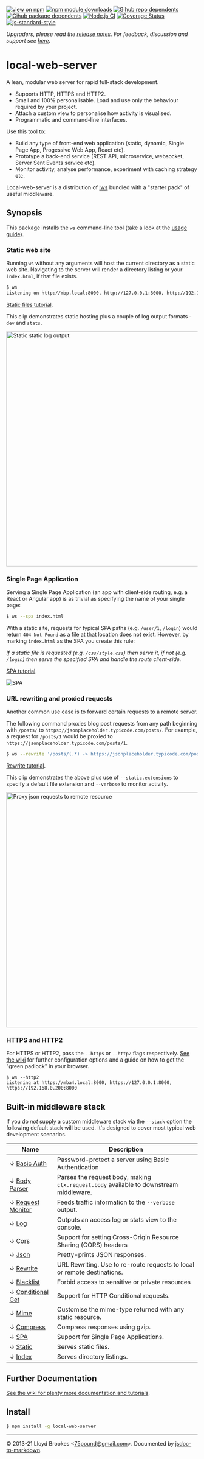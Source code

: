 [![view on npm](https://badgen.net/npm/v/local-web-server)](https://www.npmjs.org/package/local-web-server)
[![npm module downloads](https://badgen.net/npm/dt/local-web-server)](https://www.npmjs.org/package/local-web-server)
[![Gihub repo dependents](https://badgen.net/github/dependents-repo/lwsjs/local-web-server)](https://github.com/lwsjs/local-web-server/network/dependents?dependent_type=REPOSITORY)
[![Gihub package dependents](https://badgen.net/github/dependents-pkg/lwsjs/local-web-server)](https://github.com/lwsjs/local-web-server/network/dependents?dependent_type=PACKAGE)
[![Node.js CI](https://github.com/lwsjs/local-web-server/actions/workflows/node.js.yml/badge.svg)](https://github.com/lwsjs/local-web-server/actions/workflows/node.js.yml)
[![Coverage Status](https://coveralls.io/repos/github/lwsjs/local-web-server/badge.svg)](https://coveralls.io/github/lwsjs/local-web-server)
[![js-standard-style](https://img.shields.io/badge/code%20style-standard-brightgreen.svg)](https://github.com/feross/standard)

*Upgraders, please read the [release notes](https://github.com/lwsjs/local-web-server/releases). For feedback, discussion and support see [here](https://github.com/lwsjs/local-web-server/discussions).*

# local-web-server

A lean, modular web server for rapid full-stack development.

* Supports HTTP, HTTPS and HTTP2.
* Small and 100% personalisable. Load and use only the behaviour required by your project.
* Attach a custom view to personalise how activity is visualised.
* Programmatic and command-line interfaces.

Use this tool to:

* Build any type of front-end web application (static, dynamic, Single Page App, Progessive Web App, React etc).
* Prototype a back-end service (REST API, microservice, websocket, Server Sent Events service etc).
* Monitor activity, analyse performance, experiment with caching strategy etc.

Local-web-server is a distribution of [lws](https://github.com/lwsjs/lws) bundled with a "starter pack" of useful middleware.

## Synopsis

This package installs the `ws` command-line tool (take a look at the [usage guide](https://github.com/lwsjs/local-web-server/wiki/CLI-usage)).

### Static web site

Running `ws` without any arguments will host the current directory as a static web site. Navigating to the server will render a directory listing or your `index.html`, if that file exists.

```sh
$ ws
Listening on http://mbp.local:8000, http://127.0.0.1:8000, http://192.168.0.100:8000
```

[Static files tutorial](https://github.com/lwsjs/local-web-server/wiki/How-to-serve-static-files).

This clip demonstrates static hosting plus a couple of log output formats - `dev` and `stats`.

<img src="https://imgur.com/download/NJC3POY" width="618px" title="Static static log output">


### Single Page Application

Serving a Single Page Application (an app with client-side routing, e.g. a React or Angular app) is as trivial as specifying the name of your single page:

```sh
$ ws --spa index.html
```

With a static site, requests for typical SPA paths (e.g. `/user/1`, `/login`) would return `404 Not Found` as a file at that location does not exist. However, by marking `index.html` as the SPA you create this rule:

*If a static file is requested (e.g. `/css/style.css`) then serve it, if not (e.g. `/login`) then serve the specified SPA and handle the route client-side.*

[SPA tutorial](https://github.com/lwsjs/local-web-server/wiki/How-to-serve-a-Single-Page-Application-(SPA)).

<img src="https://imgur.com/download/IQVmi8v" title="SPA">

### URL rewriting and proxied requests

Another common use case is to forward certain requests to a remote server.

The following command proxies blog post requests from any path beginning with `/posts/` to `https://jsonplaceholder.typicode.com/posts/`. For example, a request for `/posts/1` would be proxied to `https://jsonplaceholder.typicode.com/posts/1`.

```sh
$ ws --rewrite '/posts/(.*) -> https://jsonplaceholder.typicode.com/posts/$1'
```

[Rewrite tutorial](https://github.com/lwsjs/local-web-server/wiki/How-to-rewrite-URLs-to-local-or-remote-destinations).

This clip demonstrates the above plus use of `--static.extensions` to specify a default file extension and `--verbose` to monitor activity.

<img src="https://imgur.com/download/3flcbJn" width="618px" title="Proxy json requests to remote resource">

### HTTPS and HTTP2

For HTTPS or HTTP2, pass the `--https` or `--http2` flags respectively. [See the wiki](https://github.com/lwsjs/local-web-server/wiki) for further configuration options and a guide on how to get the "green padlock" in your browser.

```
$ ws --http2
Listening at https://mba4.local:8000, https://127.0.0.1:8000, https://192.168.0.200:8000
```

## Built-in middleware stack

If you do *not* supply a custom middleware stack via the `--stack` option the following default stack will be used. It's designed to cover most typical web development scenarios.

| Name               | Description |
| ------------------ | ---- |
| ↓ [Basic Auth](https://github.com/lwsjs/basic-auth) | Password-protect a server using Basic Authentication |
| ↓ [Body Parser](https://github.com/lwsjs/body-parser) | Parses the request body, making `ctx.request.body` available to downstream middleware.|
| ↓ [Request Monitor](https://github.com/lwsjs/request-monitor) | Feeds traffic information to the `--verbose` output.|
| ↓ [Log](https://github.com/lwsjs/log) | Outputs an access log or stats view to the console.|
| ↓ [Cors](https://github.com/lwsjs/cors) | Support for setting Cross-Origin Resource Sharing (CORS) headers |
| ↓ [Json](https://github.com/lwsjs/json) | Pretty-prints JSON responses. |
| ↓ [Rewrite](https://github.com/lwsjs/rewrite) | URL Rewriting. Use to re-route requests to local or remote destinations.|
| ↓ [Blacklist](https://github.com/lwsjs/blacklist) | Forbid access to sensitive or private resources|
| ↓ [Conditional Get](https://github.com/lwsjs/conditional-get) | Support for HTTP Conditional requests.|
| ↓ [Mime](https://github.com/lwsjs/mime) | Customise the mime-type returned with any static resource.|
| ↓ [Compress](https://github.com/lwsjs/compress) | Compress responses using gzip.|
| ↓ [SPA](https://github.com/lwsjs/spa) | Support for Single Page Applications.|
| ↓ [Static](https://github.com/lwsjs/static) | Serves static files.|
| ↓ [Index](https://github.com/lwsjs/index) | Serves directory listings.|

## Further Documentation

[See the wiki for plenty more documentation and tutorials](https://github.com/lwsjs/local-web-server/wiki).

## Install

```sh
$ npm install -g local-web-server
```

* * *

&copy; 2013-21 Lloyd Brookes \<75pound@gmail.com\>. Documented by [jsdoc-to-markdown](https://github.com/jsdoc2md/jsdoc-to-markdown).
